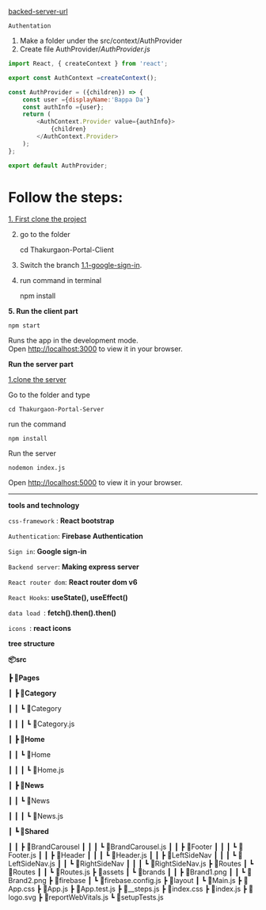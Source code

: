 [backed-server-url](https://thakurgaon-portal-server-bappasahabapi.vercel.app/news)

`Authentation`

1. Make a folder under the src/context/AuthProvider
2. Create file  AuthProvider/*AuthProvider.js*

```js
import React, { createContext } from 'react';

export const AuthContext =createContext();

const AuthProvider = ({children}) => {
    const user ={displayName:'Bappa Da'}
    const authInfo ={user};
    return (
        <AuthContext.Provider value={authInfo}>
            {children}
        </AuthContext.Provider>
    );
};

export default AuthProvider;
```



# Follow the steps:


[1. First clone the project](https://github.com/bappasahabapi/Thakurgaon-Portal-UI.git)

2. go to the folder

    cd Thakurgaon-Portal-Client

3. Switch the branch  [1.1-google-sign-in](https://github.com/bappasahabapi/Thakurgaon-Portal-UI/tree/1.1-google-sign-in).

4. run command in terminal
    
    npm install

**5. Run the client part**

    npm start

Runs the app in the development mode.\
Open [http://localhost:3000](http://localhost:3000) to view it in your browser.


**Run the server part**

[1.clone the server](https://github.com/bappasahabapi/Thakurgaon-Portal-Server.git)

Go to the folder and type 

    cd Thakurgaon-Portal-Server

run the command 

    npm install

Run the server

    nodemon index.js

Open [http://localhost:5000](http://localhost:5000) to view it in your browser.



---


**tools and technology**

`css-framework` : **React bootstrap**

`Authentication`: **Firebase Authentication**

`Sign in`: **Google sign-in**

`Backend server`: **Making express server**

`React router dom`: **React router dom v6**

`React Hooks`: **useState(), useEffect()**

`data load `: **fetch().then().then()**

`icons `: **react icons**




**tree structure**

**📦src**

**┣ 📂Pages**

 ┃ **┣ 📂Category**

 ┃ ┃ ┗ 📂Category

 ┃ ┃ ┃ ┗ 📜Category.js

 ┃ **┣ 📂Home**

 ┃ ┃ ┗ 📂Home

 ┃ ┃ ┃ ┗ 📜Home.js

 ┃ **┣ 📂News**

 ┃ ┃ ┗ 📂News

 ┃ ┃ ┃ ┗ 📜News.js

 ┃ **┗ 📂Shared**

 ┃ ┃ ┣ 📂BrandCarousel
 ┃ ┃ ┃ ┗ 📜BrandCarousel.js
 ┃ ┃ ┣ 📂Footer
 ┃ ┃ ┃ ┗ 📜Footer.js
 ┃ ┃ ┣ 📂Header
 ┃ ┃ ┃ ┗ 📜Header.js
 ┃ ┃ ┣ 📂LeftSideNav
 ┃ ┃ ┃ ┗ 📜LeftSideNav.js
 ┃ ┃ ┗ 📂RightSideNav
 ┃ ┃ ┃ ┗ 📜RightSideNav.js
 ┣ 📂Routes
 ┃ ┗ 📂Routes
 ┃ ┃ ┗ 📜Routes.js
 ┣ 📂assets
 ┃ ┗ 📂brands
 ┃ ┃ ┣ 📜Brand1.png
 ┃ ┃ ┗ 📜Brand2.png
 ┣ 📂firebase
 ┃ ┗ 📜firebase.config.js
 ┣ 📂layout
 ┃ ┗ 📜Main.js
 ┣ 📜App.css
 ┣ 📜App.js
 ┣ 📜App.test.js
 ┣ 📜__steps.js
 ┣ 📜index.css
 ┣ 📜index.js
 ┣ 📜logo.svg
 ┣ 📜reportWebVitals.js
 ┗ 📜setupTests.js
